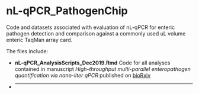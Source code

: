 # nL-qPCR_PathogenChip
Code and datasets associated with evaluation of nL-qPCR for enteric pathogen detection and comparison against a commonly used uL volume enteric TaqMan array card.

The files include:

- **nL-qPCR_AnalysisScripts_Dec2019.Rmd** Code for all analyses contained in manuscript *High-throughput multi-parallel enteropathogen quantification via nano-liter qPCR* published on [bioRxiv](https://doi.org/10.1101/746446)

- ****
